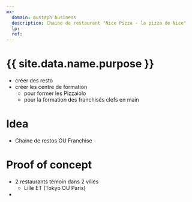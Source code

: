 ```yaml
---
mx:
  domain: mustaph business
  description: Chaine de restaurant "Nice Pizza - la pizza de Nice"
  lp:
  ref:
---
```



# {{ site.data.name.purpose }}
- créer des resto
- créer les centre de formation
  - pour former les Pizzaiolo
  - pour la formation des franchisés clefs en main

# Idea
- Chaine de restos OU Franchise

# Proof of concept
- 2 restaurants témoin dans 2 villes
  - Lille  ET (Tokyo OU Paris)
-   